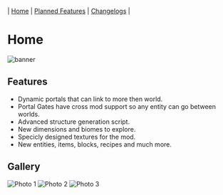 | [Home](https://space-rift.github.io/SpaceRift) | [Planned Features](https://space-rift.github.io/SpaceRift/Planned-Features) | [Changelogs](https://space-rift.github.io/SpaceRift/Changelog) | 
# Home
![banner](https://user-images.githubusercontent.com/47284617/174456107-149fe5a5-a543-4d89-98d6-6b7025888a32.png)
## Features
- Dynamic portals that can link to more then world.
- Portal Gates have cross mod support so any entity can go between worlds.
- Advanced structure generation script.
- New dimensions and biomes to explore.
- Specicly designed textures for the mod.
- New entities, items, blocks, recipes and much more.
## Gallery
![Photo 1](https://user-images.githubusercontent.com/47284617/174456057-dbdfef20-4407-4b8b-91b1-59e98923ff31.png)
![Photo 2](https://user-images.githubusercontent.com/47284617/174456060-8e78ec1e-3148-4c0e-ad1e-06bf55714059.png)
![Photo 3](https://user-images.githubusercontent.com/47284617/174456062-5e542cc8-6d09-4b9c-9707-5ea2a7015dc7.png)
